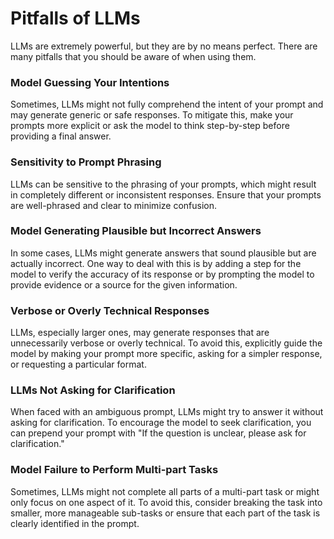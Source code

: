# Pitfalls of LLMs

LLMs are extremely powerful, but they are by no means perfect. There are many pitfalls that you should be aware of when using them.

### Model Guessing Your Intentions

Sometimes, LLMs might not fully comprehend the intent of your prompt and may generate generic or safe responses. To mitigate this, make your prompts more explicit or ask the model to think step-by-step before providing a final answer.

### Sensitivity to Prompt Phrasing

LLMs can be sensitive to the phrasing of your prompts, which might result in completely different or inconsistent responses. Ensure that your prompts are well-phrased and clear to minimize confusion.

### Model Generating Plausible but Incorrect Answers

In some cases, LLMs might generate answers that sound plausible but are actually incorrect. One way to deal with this is by adding a step for the model to verify the accuracy of its response or by prompting the model to provide evidence or a source for the given information.

### Verbose or Overly Technical Responses

LLMs, especially larger ones, may generate responses that are unnecessarily verbose or overly technical. To avoid this, explicitly guide the model by making your prompt more specific, asking for a simpler response, or requesting a particular format.

### LLMs Not Asking for Clarification

When faced with an ambiguous prompt, LLMs might try to answer it without asking for clarification. To encourage the model to seek clarification, you can prepend your prompt with "If the question is unclear, please ask for clarification."

### Model Failure to Perform Multi-part Tasks

Sometimes, LLMs might not complete all parts of a multi-part task or might only focus on one aspect of it. To avoid this, consider breaking the task into smaller, more manageable sub-tasks or ensure that each part of the task is clearly identified in the prompt.
